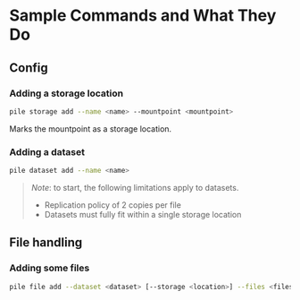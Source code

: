 # Sample Commands and What They Do

## Config

### Adding a storage location

```bash
pile storage add --name <name> --mountpoint <mountpoint>
```

Marks the mountpoint as a storage location.

### Adding a dataset

```bash
pile dataset add --name <name>
```

> _Note_: to start, the following limitations apply to datasets.
>
>- Replication policy of 2 copies per file
>- Datasets must fully fit within a single storage location
>

## File handling

### Adding some files

```bash
pile file add --dataset <dataset> [--storage <location>] --files <files>...
```
